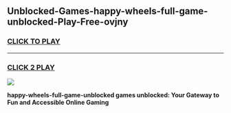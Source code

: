 
## Unblocked-Games-happy-wheels-full-game-unblocked-Play-Free-ovjny
<h3>
<a href="https://premium76.site?title=happy-wheels-full-game-unblocked&ref=09A">CLICK TO PLAY</a></h3>
<hr>

<h3>
<a href="https://premium76.site?title=happy-wheels-full-game-unblocked&ref=09A">CLICK 2 PLAY</a>
  
</h3>

<a href="https://premium76.site?title=happy-wheels-full-game-unblocked&ref=09A"><img src="https://clearcache.store/games.png"></a>


**happy-wheels-full-game-unblocked games unblocked: Your Gateway to Fun and Accessible Online Gaming**
